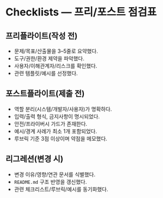 # Checklists — 프리/포스트 점검표

## 프리플라이트(작성 전)
- 문제/목표/산출물을 3–5줄로 요약했다.
- 도구/권한/환경 제약을 파악했다.
- 사용자/이해관계자/리스크를 확인했다.
- 관련 템플릿/예시를 선정했다.

## 포스트플라이트(제출 전)
- 역할 분리(시스템/개발자/사용자)가 명확하다.
- 입력/출력 형식, 금지사항이 명시되었다.
- 안전/프라이버시 가드가 존재한다.
- 예시/경계 사례가 최소 1개 포함되었다.
- 루브릭 기준 3점 이상이며 약점을 메모했다.

## 리그레션(변경 시)
- 변경 이유/영향/연관 문서를 식별했다.
- `README.md` 구조 반영을 갱신했다.
- 관련 체크리스트/루브릭/예시를 동기화했다.
